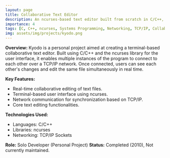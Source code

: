 ```yaml
---
layout: page
title: Collaborative Text Editor
description: An ncurses-based text editor built from scratch in C/C++, allowing multiple users to connect via TCP/IP and collaboratively edit files in real time.
importance: 4
tags: [C, C++, ncurses, Systems Programming, Networking, TCP/IP, Collaboration, Tooling, Text Editor]
img: assets/img/projects/kyodo.png
---
```


**Overview:**
Kyodo is a personal project aimed at creating a terminal-based collaborative text editor. Built using C/C++ and the ncurses library for the user interface, it enables multiple instances of the program to connect to each other over a TCP/IP network. Once connected, users can see each other's changes and edit the same file simultaneously in real time.

**Key Features:**
*   Real-time collaborative editing of text files.
*   Terminal-based user interface using ncurses.
*   Network communication for synchronization based on TCP/IP.
*   Core text editing functionalities.

**Technologies Used:**
*   Languages: C/C++
*   Libraries: ncurses
*   Networking: TCP/IP Sockets

**Role:** Solo Developer (Personal Project)
**Status:** Completed (2010), Not currently maintained.
